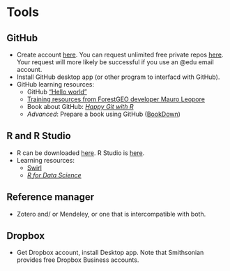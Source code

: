 # Tools

## GitHub
- Create account [here](https://github.com). You can request unlimited free private repos [here](https://education.github.com/discount_requests/new). Your request will more likely be successful if you use an @edu email account.
- Install GitHub desktop app (or other program to interfacd with GitHub).
- GitHub learning resources:
  - GitHub [“Hello world”](https://guides.github.com/activities/hello-world/)  
  - [Training resources from ForestGEO developer Mauro Leopore](https://github.com/nmnh-r-users/meetups/blob/master/research-with-github/research-with-github.md)   
  - Book about GitHub: [*Happy Git with R*](http://happygitwithr.com/)
  - *Advanced*: Prepare a book using GitHub ([BookDown](https://bookdown.org/yihui/bookdown/))
 
## R and R Studio 
- R can be downloaded [here](https://www.r-project.org/). R Studio is [here](https://www.rstudio.com/).
- Learning resources:
  - [Swirl](https://swirlstats.com/)
  - [*R for Data Science*](http://r4ds.had.co.nz/)

## Reference manager
- Zotero and/ or Mendeley, or one that is intercompatible with both.

## Dropbox
- Get Dropbox account, install Desktop app. Note that Smithsonian provides free Dropbox Business accounts.
